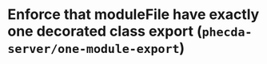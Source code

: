 # Enforce that moduleFile have exactly one decorated class export (`phecda-server/one-module-export`)

<!-- end auto-generated rule header -->
